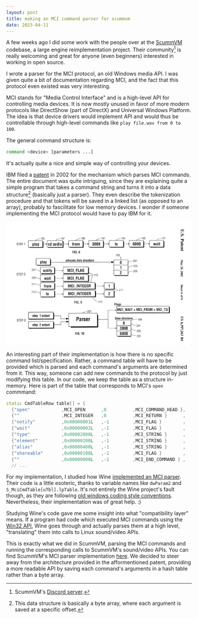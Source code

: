 ```yaml
---
layout: post
title: making an MCI command parser for scummvm
date: 2023-04-11
---
```


A few weeks ago I did some work with the people over at the [ScummVM](https://www.scummvm.org/) codebase, 
a large engine reimplementation project.
Their community[^1] is really welcoming and great for anyone (even beginners) interested in
working in open source.

I wrote a parser for the MCI protocol, an old Windows media API.
I was given quite a bit of documentation regarding MCI, and the fact that this protocol 
even existed was very interesting.

MCI stands for "Media Control Interface" and is a high-level API for
controlling media devices. It is now mostly unused in favor of more modern
protocols like DirectShow (part of DirectX) and Universal Windows Platform. The
idea is that device drivers would implement API and would thus be controllable through
high-level commands like `play file.wav from 0 to 100`.

The general command structure is:

```bash
command <device> [parameters ...]
```

It's actually quite a nice and simple way of controlling your devices. 

IBM filed a [patent](https://patents.google.com/patent/US6397263) in 2002 for
the mechanism which parses MCI commands. The entire document was quite
intriguing, since they are explaining quite a simple program that takes a
command string and turns it into a data structure[^2] (basically just a parser).
They even describe the tokenization procedure and that
tokens will be saved in a linked list (as opposed to an array), probably to
fascilitate for low memory devices. 
I wonder if someone implementing the MCI protocol would have to pay IBM for it. 

![MCI Patent (parsing part)](/assets/images/mci/patent.png)

An interesting part of their implementation is how there is no
specific command list/specification. Rather, a command table 
will have to be provided which is parsed and each command's arguments
are determined from it.
This way, someone can add new commands to the protocol by just modifying this table.
In our code, we keep the table as a structure in-memory.
Here is part of the table that corresponds to MCI's `open` commmand:

```cpp
static CmdTableRow table[] = {
  {"open"            ,MCI_OPEN      ,0          ,MCI_COMMAND_HEAD },
  {""                ,MCI_INTEGER   ,0          ,MCI_RETURN }      ,
  {"notify"          ,0x00000001L   ,-1         ,MCI_FLAG }        ,
  {"wait"            ,0x00000002L   ,-1         ,MCI_FLAG }        ,
  {"type"            ,0x00002000L   ,-1         ,MCI_STRING }      ,
  {"element"         ,0x00000200L   ,-1         ,MCI_STRING }      ,
  {"alias"           ,0x00000400L   ,-1         ,MCI_STRING }      ,
  {"shareable"       ,0x00000100L   ,-1         ,MCI_FLAG }        ,
  {""                ,0x00000000L   ,-1         ,MCI_END_COMMAND } ,
  // ...
```

For my implementation, I studied how Wine [implemented an MCI parser](https://github.com/wine-mirror/wine/blob/9e99c6f66d236101a084b6a3a24c98b5c8677fe5/dlls/winmm/mci.c).
Their code is a little esoteric, thanks to variable names like `dwParam2` and
`S_MciCmdTable[uTbl].lpTable`. It's not entirely the Wine project's fault
though, as they are following [old windows coding style conventions](https://learn.microsoft.com/en-us/windows/win32/stg/coding-style-conventions).
Nevertheless, their implementation was of great help. :)

Studying Wine's code gave me some insight into what "compatibility layer" means.
If a program had code which executed MCI commands using the [Win32 API](https://learn.microsoft.com/en-us/windows/win32/multimedia/sending-a-command), Wine goes through and actually parses 
them at a high level, "translating" them into calls to Linux sound/video APIs.

This is exactly what we did in ScummVM, parsing the MCI commands and running the corresponding
calls to ScummVM's sound/video APIs.
You can find ScummVM's MCI parser implementation [here](https://github.com/scummvm/scummvm/blob/master/engines/director/lingo/lingo-mci.cpp).
We decided to steer away from the architecture provided in the afformentioned
patent, providing a more readable API by saving each command's arguments in a hash table 
rather than a byte array.

[^1]: ScummVM's [Discord server](https://discord.gg/4cDsMNtcpG).
[^2]: This data structure is basically a byte array, where each argument is saved at a specific offset.
